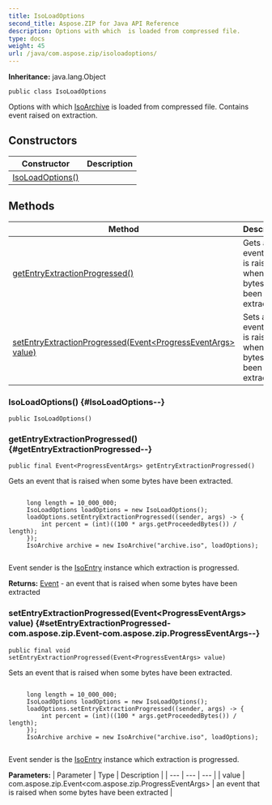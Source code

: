```yaml
---
title: IsoLoadOptions
second_title: Aspose.ZIP for Java API Reference
description: Options with which  is loaded from compressed file.
type: docs
weight: 45
url: /java/com.aspose.zip/isoloadoptions/
---
```


**Inheritance:**
java.lang.Object
```
public class IsoLoadOptions
```

Options with which [IsoArchive](../../com.aspose.zip/isoarchive) is loaded from compressed file. Contains event raised on extraction.
## Constructors

| Constructor | Description |
| --- | --- |
| [IsoLoadOptions()](#IsoLoadOptions--) |  |
## Methods

| Method | Description |
| --- | --- |
| [getEntryExtractionProgressed()](#getEntryExtractionProgressed--) | Gets an event that is raised when some bytes have been extracted. |
| [setEntryExtractionProgressed(Event&lt;ProgressEventArgs&gt; value)](#setEntryExtractionProgressed-com.aspose.zip.Event-com.aspose.zip.ProgressEventArgs--) | Sets an event that is raised when some bytes have been extracted. |
### IsoLoadOptions() {#IsoLoadOptions--}
```
public IsoLoadOptions()
```


### getEntryExtractionProgressed() {#getEntryExtractionProgressed--}
```
public final Event<ProgressEventArgs> getEntryExtractionProgressed()
```


Gets an event that is raised when some bytes have been extracted.

```

     long length = 10_000_000;
     IsoLoadOptions loadOptions = new IsoLoadOptions();
     loadOptions.setEntryExtractionProgressed((sender, args) -> {
         int percent = (int)((100 * args.getProceededBytes()) / length);
     });
     IsoArchive archive = new IsoArchive("archive.iso", loadOptions);
 
```

Event sender is the [IsoEntry](../../com.aspose.zip/isoentry) instance which extraction is progressed.

**Returns:**
[Event](../../com.aspose.zip/event) - an event that is raised when some bytes have been extracted
### setEntryExtractionProgressed(Event&lt;ProgressEventArgs&gt; value) {#setEntryExtractionProgressed-com.aspose.zip.Event-com.aspose.zip.ProgressEventArgs--}
```
public final void setEntryExtractionProgressed(Event<ProgressEventArgs> value)
```


Sets an event that is raised when some bytes have been extracted.

```

     long length = 10_000_000;
     IsoLoadOptions loadOptions = new IsoLoadOptions();
     loadOptions.setEntryExtractionProgressed((sender, args) -> {
         int percent = (int)((100 * args.getProceededBytes()) / length);
     });
     IsoArchive archive = new IsoArchive("archive.iso", loadOptions);
 
```

Event sender is the [IsoEntry](../../com.aspose.zip/isoentry) instance which extraction is progressed.

**Parameters:**
| Parameter | Type | Description |
| --- | --- | --- |
| value | com.aspose.zip.Event&lt;com.aspose.zip.ProgressEventArgs&gt; | an event that is raised when some bytes have been extracted |

